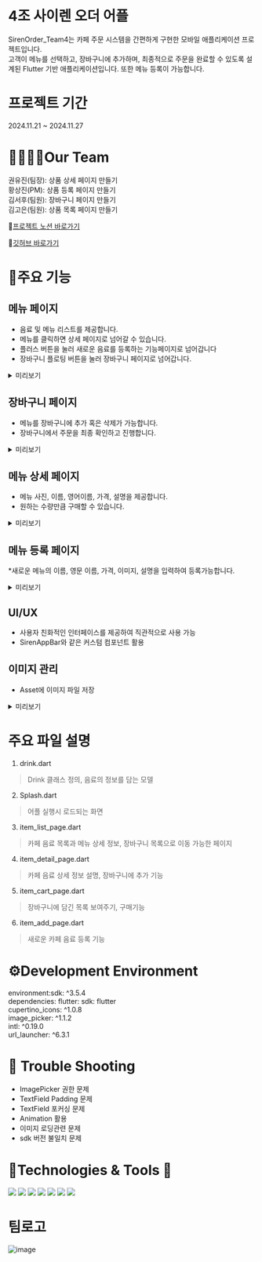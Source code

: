 4조 사이렌 오더 어플
======================
SirenOrder_Team4는 카페 주문 시스템을 간편하게 구현한 모바일 애플리케이션 프로젝트입니다.     
고객이 메뉴를 선택하고, 장바구니에 추가하며, 최종적으로 주문을 완료할 수 있도록 설계된 Flutter 기반 애플리케이션입니다. 
또한 메뉴 등록이 가능합니다.    

프로젝트 기간
================
2024.11.21 ~ 2024.11.27

👨‍👩‍👧‍👦Our Team
============
권유진(팀장): 상품 상세 페이지 만들기     
황상진(PM): 상품 등록 페이지 만들기     
김서후(팀원): 장바구니 페이지 만들기    
김고은(팀원): 상품 목록 페이지 만들기     

👊[프로젝트 노션 바로가기](https://teamsparta.notion.site/4-1382dc3ef514819791d5c5c5dffa48a4#1382dc3ef51481a6b90fd5909a065776)


👊[깃허브 바로가기](https://github.com/Hamiric/SirenOrder_Team4)


:memo:주요 기능
===================

메뉴 페이지
------
* 음료 및 메뉴 리스트를 제공합니다.
* 메뉴를 클릭하면 상세 페이지로 넘어갈 수 있습니다.
* 플러스 버튼을 눌러 새로운 음료를 등록하는 기능페이지로 넘어갑니다
* 장바구니 플로팅 버튼을 눌러 장바구니 페이지로 넘어갑니다.

<details>
<summary>미리보기</summary>
<div markdown="1">

>![image](https://github.com/user-attachments/assets/9b31ce5a-4199-454b-962f-f16541f917cb)

 <br>
</div>
</details>


장바구니 페이지
--------------
* 메뉴를 장바구니에 추가 혹은 삭제가 가능합니다.
* 장바구니에서 주문을 최종 확인하고 진행합니다.

<details>
<summary>미리보기</summary>
<div markdown="1">

>![image](https://github.com/user-attachments/assets/b6f66a65-9d15-4214-9385-7a1dc4f9fe86)

 <br>
</div>
</details>

메뉴 상세 페이지
----------------
* 메뉴 사진, 이름, 영어이름, 가격, 설명을 제공합니다.
* 원하는 수량만큼 구매할 수 있습니다.

<details>
<summary>미리보기</summary>
<div markdown="1">

![image](https://github.com/user-attachments/assets/a45c5be7-29fb-41c7-80e4-37667204b935)

 <br>
</div>
</details>

메뉴 등록 페이지
---------------------------------
*새로운 메뉴의 이름, 영문 이름, 가격, 이미지, 설명을 입력하여 등록가능합니다.

<details>
<summary>미리보기</summary>
<div markdown="1">

![image](https://github.com/user-attachments/assets/08db47eb-0142-4c00-871e-cb40ca966795)



 <br>
</div>
</details>

UI/UX
---------------
* 사용자 친화적인 인터페이스를 제공하여 직관적으로 사용 가능
* SirenAppBar와 같은 커스텀 컴포넌트 활용   

이미지 관리
------------
* Asset에 이미지 파일 저장

<details>
<summary>미리보기</summary>
<div markdown="1">
  
>![image](https://github.com/user-attachments/assets/2bc7d803-c897-4e51-8256-fe82f6d9ee75)

 <br>
</div>
</details>

주요 파일 설명
==============
1. drink.dart
> Drink 클래스 정의, 음료의 정보를 담는 모델
2. Splash.dart
> 어플 실행시 로드되는 화면
3. item_list_page.dart
> 카페 음료 목록과 메뉴 상세 정보, 장바구니 목록으로 이동 가능한 페이지
4. item_detail_page.dart
> 카페 음료 상세 정보 설명, 장바구니에 추가 기능
5. item_cart_page.dart
> 장바구니에 담긴 목록 보여주기, 구매기능
6. item_add_page.dart
> 새로운 카페 음료 등록 기능

⚙Development Environment
===================
environment:sdk: ^3.5.4      
dependencies: flutter: sdk: flutter    
cupertino_icons: ^1.0.8    
image_picker: ^1.1.2         
intl: ^0.19.0          
url_launcher: ^6.3.1               

:pushpin: Trouble Shooting
============================
* ImagePicker 권한 문제
* TextField Padding 문제
* TextField 포커싱 문제
* Animation 활용
* 이미지 로딩관련 문제
* sdk 버전 불일치 문제

:memo:Technologies & Tools :memo:
==================
<img src="https://img.shields.io/badge/flutter-02569B?style=for-the-badge&logo=flutter&logoColor=white"> <img src="https://img.shields.io/badge/github-181717?style=for-the-badge&logo=github&logoColor=white">
<img src="https://img.shields.io/badge/git-F05032?style=for-the-badge&logo=git&logoColor=white">
<img src="https://img.shields.io/badge/Visual Studio Code-007ACC?style=flat-square&logo=Visual Studio Code&logoColor=white"/>
<img src ="https://img.shields.io/badge/figma-%23F24E1E.svg?style=for-the-badge&logo=figma&logoColor=white">
<img src ="https://img.shields.io/badge/dart-%230175C2.svg?style=for-the-badge&logo=dart&logoColor=white"> <img src ="https://img.shields.io/badge/Slack-4A154B?style=for-the-badge&logo=slack&logoColor=white">

팀로고
=========
![image](https://github.com/user-attachments/assets/52cdcef7-3726-47f8-a3e7-97cf6c8ba7ce)
